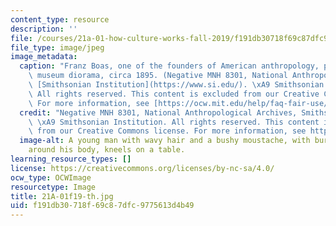 ```yaml
---
content_type: resource
description: ''
file: /courses/21a-01-how-culture-works-fall-2019/f191db30718f69c87dfc9775613d4b49_21A-01f19-th.jpg
file_type: image/jpeg
image_metadata:
  caption: "Franz Boas, one of the founders of American anthropology, posing for a\
    \ museum diorama, circa 1895. (Negative MNH 8301, National Anthropological Archives,\
    \ [Smithsonian Institution](https://www.si.edu/). \xA9 Smithsonian Institution.\
    \ All rights reserved. This content is excluded from our Creative Commons license.\
    \ For more information, see [https://ocw.mit.edu/help/faq-fair-use/](/help/faq-fair-use/).)"
  credit: "Negative MNH 8301, National Anthropological Archives, Smithsonian Institution.\
    \ \xA9 Smithsonian Institution. All rights reserved. This content is excluded\
    \ from our Creative Commons license. For more information, see https://ocw.mit.edu/help/faq-fair-use/."
  image-alt: A young man with wavy hair and a bushy moustache, with burlap draped
    around his body, kneels on a table.
learning_resource_types: []
license: https://creativecommons.org/licenses/by-nc-sa/4.0/
ocw_type: OCWImage
resourcetype: Image
title: 21A-01f19-th.jpg
uid: f191db30-718f-69c8-7dfc-9775613d4b49
---
```


